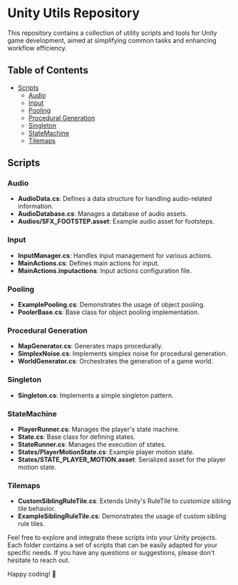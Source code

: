 # Unity Utils Repository

This repository contains a collection of utility scripts and tools for Unity game development, aimed at simplifying common tasks and enhancing workflow efficiency.

## Table of Contents

- [Scripts](#scripts)
  - [Audio](#audio)
  - [Input](#input)
  - [Pooling](#pooling)
  - [Procedural Generation](#procedural-generation)
  - [Singleton](#singleton)
  - [StateMachine](#statemachine)
  - [Tilemaps](#tilemaps)

## Scripts

### Audio

- **AudioData.cs**: Defines a data structure for handling audio-related information.
- **AudioDatabase.cs**: Manages a database of audio assets.
- **Audios/SFX_FOOTSTEP.asset**: Example audio asset for footsteps.

### Input

- **InputManager.cs**: Handles input management for various actions.
- **MainActions.cs**: Defines main actions for input.
- **MainActions.inputactions**: Input actions configuration file.

### Pooling

- **ExamplePooling.cs**: Demonstrates the usage of object pooling.
- **PoolerBase.cs**: Base class for object pooling implementation.

### Procedural Generation

- **MapGenerator.cs**: Generates maps procedurally.
- **SimplexNoise.cs**: Implements simplex noise for procedural generation.
- **WorldGenerator.cs**: Orchestrates the generation of a game world.

### Singleton

- **Singleton.cs**: Implements a simple singleton pattern.

### StateMachine

- **PlayerRunner.cs**: Manages the player's state machine.
- **State.cs**: Base class for defining states.
- **StateRunner.cs**: Manages the execution of states.
- **States/PlayerMotionState.cs**: Example player motion state.
- **States/STATE_PLAYER_MOTION.asset**: Serialized asset for the player motion state.

### Tilemaps

- **CustomSiblingRuleTile.cs**: Extends Unity's RuleTile to customize sibling tile behavior.
- **ExampleSiblingRuleTile.cs**: Demonstrates the usage of custom sibling rule tiles.

Feel free to explore and integrate these scripts into your Unity projects. Each folder contains a set of scripts that can be easily adapted for your specific needs. If you have any questions or suggestions, please don't hesitate to reach out.

Happy coding! 🚀